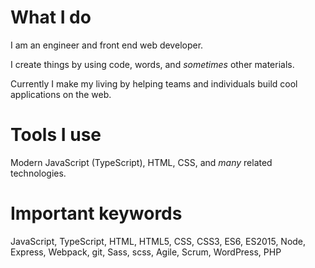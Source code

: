 # What I do

I am an engineer and front end web developer.

I create things by using code, words, and *sometimes* other materials.

Currently I make my living by helping teams and individuals build cool applications on the web.


# Tools I use

Modern JavaScript (TypeScript), HTML, CSS, and *many* related technologies.

# Important keywords

JavaScript, TypeScript, HTML, HTML5, CSS, CSS3, ES6, ES2015, Node, Express, Webpack, git, Sass, scss, Agile, Scrum, WordPress, PHP



<!--
### Hi there 👋


**teeehn/teeehn** is a ✨ _special_ ✨ repository because its `README.md` (this file) appears on your GitHub profile.

Here are some ideas to get you started:

- 🔭 I’m currently working on ...
- 🌱 I’m currently learning ...
- 👯 I’m looking to collaborate on ...
- 🤔 I’m looking for help with ...
- 💬 Ask me about ...
- 📫 How to reach me: ...
- 😄 Pronouns: ...
- ⚡ Fun fact: ...
-->
